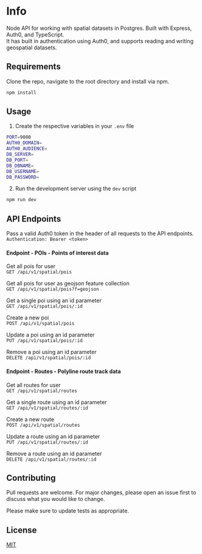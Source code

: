 # Info

Node API for working with spatial datasets in Postgres. Built with Express, Auth0, and TypeScript.  
It has built in authentication using Auth0, and supports reading and writing geospatial datasets.  

## Requirements

Clone the repo, navigate to the root directory and install via npm. 

```bash
npm install
```

## Usage

1. Create the respective variables in your `.env` file
```bash
PORT=9000
AUTH0_DOMAIN=
AUTH0_AUDIENCE=
DB_SERVER=
DB_PORT=
DB_DBNAME=
DB_USERNAME=
DB_PASSWORD=
```

2. Run the development server using the `dev` script
```bash
npm run dev
```

## API Endpoints

Pass a valid Auth0 token in the header of all requests to the API endpoints.  
`Authentication: Bearer <token>`

#### Endpoint - POIs - Points of interest data

Get all pois for user  
`GET /api/v1/spatial/pois`

Get all pois for user as geojson feature collection  
`GET /api/v1/spatial/pois?f=geojson`

Get a single poi using an id parameter  
`GET /api/v1/spatial/pois/:id`

Create a new poi  
`POST /api/v1/spatial/pois`

Update a poi using an id parameter  
`PUT /api/v1/spatial/pois/:id`

Remove a poi using an id parameter  
`DELETE /api/v1/spatial/pois/:id`

#### Endpoint - Routes - Polyline route track data

Get all routes for user  
`GET /api/v1/spatial/routes`

Get a single route using an id parameter  
`GET /api/v1/spatial/routes/:id`

Create a new route  
`POST /api/v1/spatial/routes`

Update a route using an id parameter  
`PUT /api/v1/spatial/routes/:id`

Remove a route using an id parameter  
`DELETE /api/v1/spatial/routes/:id`

## Contributing

Pull requests are welcome. For major changes, please open an issue first to discuss what you would like to change.

Please make sure to update tests as appropriate.

## License

[MIT](https://choosealicense.com/licenses/mit/)
